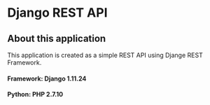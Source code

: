 # Django REST API

## About this application

This application is created as a simple REST API using Djange REST Framework. 

#### Framework: Django 1.11.24
#### Python: PHP 2.7.10
